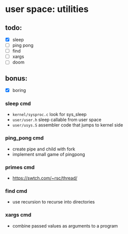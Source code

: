 # user space: utilities

## todo:
- [x] sleep
- [ ] ping pong
- [ ] find
- [ ] xargs
- [ ] doom

## bonus:
- [x] boring

### sleep cmd
- `kernel/sysproc.c` look for sys_sleep
- `user/user.h` sleep callable from user space
- `user/usys.S` assembler code that jumps to kernel side

### ping_pong cmd
- create pipe and child with fork
- implement small game of pingpong

### primes cmd
- https://swtch.com/~rsc/thread/

### find cmd 
- use recursion to recurse into directories

### xargs cmd
- combine passed values as arguments to a program
